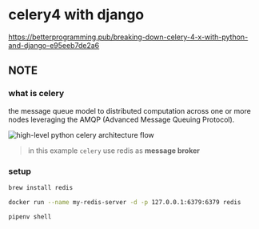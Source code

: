 # celery4 with django

https://betterprogramming.pub/breaking-down-celery-4-x-with-python-and-django-e95eeb7de2a6

## NOTE

### what is celery

the message queue model to distributed computation across one or more nodes leveraging the AMQP (Advanced Message Queuing Protocol).

![high-level python celery architecture flow](https://miro.medium.com/max/1400/1*0iENRKlQlqeVOcYjEQHR-A.png)

> in this example `celery` use redis as **message broker**

### setup

```sh
brew install redis

docker run --name my-redis-server -d -p 127.0.0.1:6379:6379 redis

pipenv shell
```
